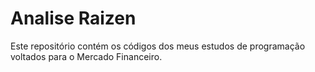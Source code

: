 # Analise Raizen
Este repositório contém os códigos dos meus estudos de programação voltados para o Mercado Financeiro.
